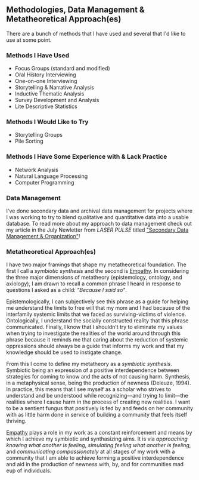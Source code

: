 ## Methodologies, Data Management & Metatheoretical Approach(es)

There are a bunch of methods that I have used and several that I'd like to use at some point. 

### Methods I Have Used

- Focus Groups (standard and modified)
- Oral History Interviewing
- One-on-one Interviewing
- Storytelling & Narrative Analysis
- Inductive Thematic Analysis 
- Survey Development and Analysis
- Lite Descriptive Statistics

### Methods I Would Like to Try

- Storytelling Groups
- Pile Sorting

### Methods I Have Some Experience with & Lack Practice

- Network Analysis
- Natural Language Processing
- Computer Programming

### Data Management

I've done secondary data and archival data management for projects where I was working to try to blend qualitative and quantitative data into a usable database. To read more about my approach to data management check out my article in the July Newletter from _LASER PULSE_ titled ["Secondary Data Management & Organization"](https://laserpulse.org/2022/07/secondary-data-management-organization/)!

### Metatheoretical Approach(es)

I have two major framings that shape my metatheoretical foundation. The first I call a _symbiotic synthesis_ and the second is [Empathy](/empathy). In considering the three major dimensions of metatheory (epistemology, ontology, and axiology), I am drawn to recall a common phrase I heard in response to questions I asked as a child: _"Because I said so"_.

Epistemologically, I can subjectively see this phrase as a guide for helping me understand the limits to free will that my mom and I had because of the interfamily systemic limits that we faced as surviving-victims of violence. Ontologically, I understand the socially constructed reality that this phrase communicated. Finally, I know that I shouldn’t try to eliminate my values when trying to investigate the realities of the world around through this phrase because it reminds me that caring about the reduction of systemic oppressions should always be a guide that informs my work and that my knowledge should be used to instigate change.

From this I come to define my metatheory as a _symbiotic synthesis_. Symbiotic being an expression of a positive interdependence between strategies for coming to know and the acts of not causing harm. Synthesis, in a metaphysical sense, being the production of newness (Deleuze, 1994). In practice, this means that I see myself as a scholar who strives to understand and be understood while recognizing—and trying to limit—the realities where I cause harm in the process of creating new realities. I want to be a sentient fungus that positively is fed by and feeds on her community with as little harm done in service of building a community that feels itself thriving. 

[Empathy](/empathy) plays a role in my work as a constant reinforcement and means by which I achieve my symbiotic and synthasizing aims. It is via _approaching knowing what another is feeling_, _simulating feeling what another is feeling_, and _communicating compassionately_ at all stages of my work with a community that I am able to achieve forming a positive interdependence and aid in the production of newness with, by, and for communities mad eup of individuals. 
